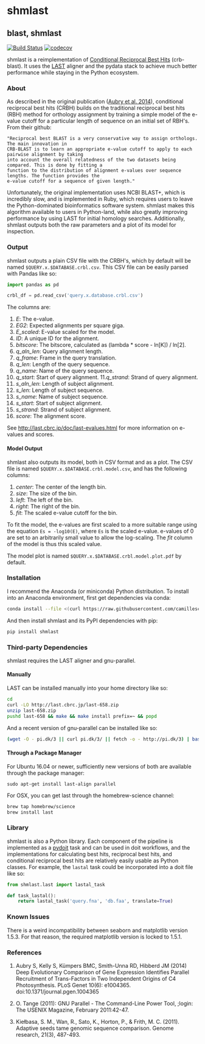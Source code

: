 # shmlast
## blast, shmlast

[![Build Status](https://travis-ci.org/camillescott/shmlast.svg?branch=master)](https://travis-ci.org/camillescott/shmlast)
[![codecov](https://codecov.io/gh/camillescott/shmlast/branch/master/graph/badge.svg)](https://codecov.io/gh/camillescott/shmlast)

shmlast is a reimplementation of [Conditional Reciprocal Best
Hits](https://github.com/cboursnell/crb-blast) (crb-blast). It uses the [LAST](http://last.cbrc.jp/)
aligner and the pydata stack to achieve much better performance while staying in the Python ecosystem. 

### About

As described in the original publication ([Aubry et al.
2014](http://www.plosgenetics.org/article/info%3Adoi%2F10.1371%2Fjournal.pgen.1004365)), conditional
reciprocal best hits (CRBH) builds on the traditional reciprocal best hits (RBH) method for orthology
assignment by training a simple model of the e-value cutoff for a particular length of sequence on
an initial set of RBH's. From their github:

    "Reciprocal best BLAST is a very conservative way to assign orthologs. The main innovation in
    CRB-BLAST is to learn an appropriate e-value cutoff to apply to each pairwise alignment by taking
    into account the overall relatedness of the two datasets being compared. This is done by fitting a
    function to the distribution of alignment e-values over sequence lengths. The function provides the
    e-value cutoff for a sequence of given length."

Unfortunately, the original implementation uses NCBI BLAST+, which is incredibly slow, and is
implemented in Ruby, which requires users to leave the Python-dominated bioinformatics software
system. shmlast makes this algorithm available to users in Python-land, while also greatly improving
performance by using LAST for initial homology searches. Additionally, shmlast outputs both the raw
parameters and a plot of its model for inspection.

### Output

shmlast outputs a plain CSV file with the CRBH's, which by default will be named `$QUERY.x.$DATABASE.crbl.csv`. This CSV
file can be easily parsed with Pandas like so:

```Python
import pandas as pd

crbl_df = pd.read_csv('query.x.database.crbl.csv')
```

The columns are:

1. *E*: The e-value.
2. *EG2*: Expected alignments per square giga.
3. *E_scaled*: E-value scaled for the model.
4. *ID*: A unique ID for the alignment.
5. *bitscore*: The bitscore, calculated as (lambda * score - ln[K]) / ln[2].
6. *q_aln_len*: Query alignment length.
7. *q_frame*: Frame in the query translation.
8. *q_len*: Length of the query sequence.
9. *q_name*: Name of the query sequence.
10. *q_start*: Start of query alignment.
11.*q_strand*: Strand of query alignment.
12. *s_aln_len*: Length of subject alignment.
13. *s_len*: Length of subject sequence.
14. *s_name*: Name of subject sequence.
15. *s_start*: Start of subject alignment.
16. *s_strand*: Strand of subject alignment.
17. *score*: The alignment score.

See http://last.cbrc.jp/doc/last-evalues.html for more information on e-values and scores.

#### Model Output

shmlast also outputs its model, both in CSV format and as a plot. The CSV file is named 
`$QUERY.x.$DATABASE.crbl.model.csv`, and has the following columns:

1. *center*: The center of the length bin.
2. *size*: The size of the bin.
3. *left*: The left of the bin.
4. *right*: The right of the bin.
5. *fit*: The scaled e-value cutoff for the bin.

To fit the model, the e-values are first scaled to a more suitable range using the equation
`Es = -log10(E)`, where `Es` is the scaled e-value. e-values of 0 are set to an arbitrarily small
value to allow the log-scaling. The *fit* column of the model is thus this scaled value.

The model plot is named `$QUERY.x.$DATABASE.crbl.model.plot.pdf` by default.

### Installation

I recommend the Anaconda (or miniconda) Python distribution. To install into an Anaconda
environment, first get dependencies via conda:

```bash
conda install --file <(curl https://raw.githubusercontent.com/camillescott/shmlast/master/environment.txt)
```

And then install shmlast and its PyPI dependencies with pip:

```bash
pip install shmlast
```

### Third-party Dependencies

shmlast requires the LAST aligner and gnu-parallel.

#### Manually

LAST can be installed manually into your home directory like so:

```bash
cd
curl -LO http://last.cbrc.jp/last-658.zip
unzip last-658.zip
pushd last-658 && make && make install prefix=~ && popd
```

And a recent version of gnu-parallel can be installed like so:

```bash
(wget -O - pi.dk/3 || curl pi.dk/3/ || fetch -o - http://pi.dk/3) | bash
```

#### Through a Package Manager

For Ubuntu 16.04 or newer, sufficiently new versions of both are available
through the package manager:

`sudo apt-get install last-align parallel`

For OSX, you can get last through the homebrew-science channel:

```bash
brew tap homebrew/science
brew install last
```

### Library

shmlast is also a Python library. Each component of the pipeline is implemented as a
[pydoit](pydoit.org) task and can be used in doit workflows, and the implementations for calculating best hits,
reciprocal best hits, and conditional reciprocal best hits are relatively easily usable as Python
classes. For example, the `lastal` task could be incorporated into a doit file like so:

```Python
from shmlast.last import lastal_task

def task_lastal():
    return lastal_task('query.fna', 'db.faa', translate=True)
```

### Known Issues

There is a weird incompatibility between seaborn and matplotlib version 1.5.3. For that reason, the
required matplotlib version is locked to 1.5.1.

### References

1. Aubry S, Kelly S, Kümpers BMC, Smith-Unna RD, Hibberd JM (2014) Deep Evolutionary Comparison of
   Gene Expression Identifies Parallel Recruitment of Trans-Factors in Two Independent Origins of C4
   Photosynthesis. PLoS Genet 10(6): e1004365. doi:10.1371/journal.pgen.1004365

2. O. Tange (2011): GNU Parallel - The Command-Line Power Tool, ;login: The USENIX Magazine,
   February 2011:42-47.

3. Kiełbasa, S. M., Wan, R., Sato, K., Horton, P., & Frith, M. C. (2011). Adaptive seeds tame
   genomic sequence comparison. Genome research, 21(3), 487-493.
